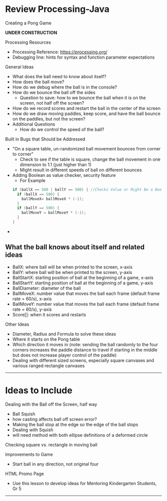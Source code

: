 # Review Processing-Java
Creating a Pong Game

**UNDER CONSTRUCTION**

Processing Resources
- Processing Reference: https://processing.org/
- Debugging line: hints for syntax and function parameter expectations

General Ideas
- What does the ball need to know about itself?
- How does the ball move?
- How do we debug where the ball is in the console?
- How do we bounce the ball off the sides
  - Question to save: how to we bounce the ball when it is on the screen, not half off the screen?
- How do we record scores and restart the ball in the center of the screen
- How do we draw moving paddles, keep score, and have the ball bounce on the paddles, but not the screen?
- Additional Questions
  - How do we control the speed of the ball?

Built in Bugs that Should be Addressed
- "On a square table, un-randomized ball movement bounces from corner to corner"
  - Check to see if the table is square, change the ball movement in one dimension to 1.1 (just higher than 1)
  - Might result in different speeds of ball on different bounces
- Adding Boolean as value checker, security feature
  - For Example
  ```Java
  if (ballX == 500 | ballY == 500) { //Checks Value or Might Be a Boolean after value checked
    if (ballX == 500) {
      ballMoveX= ballMoveX * (-1);
    }
    if (ballY == 500) {
      ballMoveY = ballMoveY * (-1);
    }
  }
  ```
-

## What the ball knows about itself and related ideas

- BallX: where ball will be when printed to the screen, x-axis
- BallY: where ball will be when printed to the screen, y-axis
- BallStartX: starting position of ball at the beginning of a game, x-axis
- BallStartY: starting position of ball at the beginning of a game, y-axis
- BallDiameter: diameter of the ball
- BallMoveX: number value that moves the ball each frame (default frame rate = 60/s), x-axis
- BallMoveY: number value that moves the ball each frame (default frame rate = 60/s), y-axis
- Score[]: when it scores and restarts

Other Ideas
- Diameter, Radius and Formula to solve these ideas
- Where it starts on the Pong table
- Which direction it moves in (note: sending the ball randomly to the four corners increases the paddle distance to travel if starting in the middle but does not increase player control of the paddle)
- Dealing with different sized screens, especially square canvases and various ranged rectangle canvases


---

# Ideas to Include
Dealing with the Ball off the Screen, half way
  - Ball Squish
  - how casting affects ball off screen error?
  - Making the ball stop at the edge so the edge of the ball stops
  - Dealing with Squish
  - will need method with both ellipse definitions of a deformed circle

Checking square vs. rectangle in moving ball

Improvements to Game
- Start ball in any direction, not original four

HTML Promo Page
- Use this lesson to develop ideas for Mentoring Kindergarten Students, Gr 5

---
